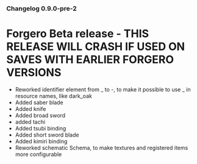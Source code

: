 ### Changelog 0.9.0-pre-2

# Forgero Beta release - THIS RELEASE WILL CRASH IF USED ON SAVES WITH EARLIER FORGERO VERSIONS

* Reworked identifier element from _ to -, to make it possible to use _ in resource names, like dark_oak
* Added saber blade
* Added knife
* Added broad sword
* added tachi
* Added tsubi binding
* Added short sword blade
* Added kimiri binding
* Reworked schematic Schema, to make textures and registered items more configurable